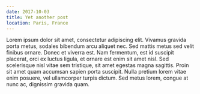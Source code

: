 ```yaml
---
date: 2017-10-03
title: Yet another post
location: Paris, France
---
```


Lorem ipsum dolor sit amet, consectetur adipiscing elit. Vivamus gravida porta metus, sodales bibendum arcu aliquet nec. Sed mattis metus sed velit finibus ornare. Donec et viverra est. Nam fermentum, est id suscipit placerat, orci ex luctus ligula, et ornare est enim sit amet nisl. Sed scelerisque nisl vitae sem tristique, sit amet egestas magna sagittis. Proin sit amet quam accumsan sapien porta suscipit. Nulla pretium lorem vitae enim posuere, vel ullamcorper turpis dictum. Sed metus lorem, congue at nunc ac, dignissim gravida quam.
